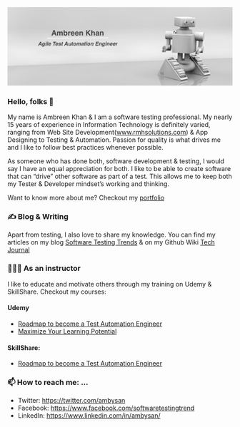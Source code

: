 ![](https://github.com/arkhangelsk/Learning-Grid/blob/master/images/header.png)


### Hello, folks 👋

My name is Ambreen Khan & I am a software testing professional. My nearly 15 years of experience in Information Technology is definitely varied, ranging from Web Site Development(www.rmhsolutions.com) & App Designing to Testing & Automation. Passion for quality is what drives me and I like to follow best practices whenever possible.

As someone who has done both, software development & testing, I would say I have an equal appreciation for both. I like to be able to create software that can “drive” other software as part of a test. This allows me to keep both my Tester & Developer mindset’s working and thinking.

Want to know more about me? Checkout my [portfolio](https://arkhangelsk.github.io/AdventuresInLearning/)

### ✍️ Blog & Writing
Apart from testing, I also love to share my knowledge. You can find my articles on my blog [Software Testing Trends](https://softwaretestingtrends.com/) & on my Github Wiki [Tech Journal](https://arkhangelsk.github.io/TechJournal/)

### 👩🏽‍🏫 As an instructor
I like to educate and motivate others through my training on Udemy & SkillShare. Checkout my courses:

#### Udemy
* [Roadmap to become a Test Automation Engineer](https://www.udemy.com/course/road-map-to-become-test-automation-engineer/?referralCode=0CF887F5712A3306049F)
* [Maximize Your Learning Potential](https://www.udemy.com/course/maximize-your-learning-potential/?referralCode=0C7648E8779000222F79)

#### SkillShare:
* [Roadmap to become a Test Automation Engineer](https://skl.sh/2H3KK0g)

### 📫 How to reach me: ...
* Twitter: https://twitter.com/ambysan
* Facebook: https://www.facebook.com/softwaretestingtrend
* LinkedIn: https://www.linkedin.com/in/ambysan/

<!--
**arkhangelsk/arkhangelsk** is a ✨ _special_ ✨ repository because its `README.md` (this file) appears on your GitHub profile.

Here are some ideas to get you started:

- 🔭 I’m currently working on ...
- 🌱 I’m currently learning ...
- 👯 I’m looking to collaborate on ...
- 🤔 I’m looking for help with ...
- 💬 Ask me about ...
- 📫 How to reach me: ...
- 😄 Pronouns: ...
- ⚡ Fun fact: ...
-->
